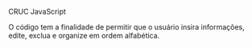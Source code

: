 CRUC JavaScript

O código tem a finalidade de permitir que o usuário insira informações, edite, exclua e organize em ordem alfabética.
